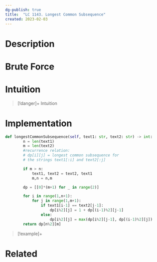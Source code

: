 ```yaml
---
dg-publish: true
title:  "LC 1143. Longest Common Subsequence"
created: 2023-02-03
---
```



# Description

# Brute Force
# Intuition

>[!danger]+ Intuition

# Implementation
```python
def longestCommonSubsequence(self, text1: str, text2: str) -> int:
        n = len(text1)
        m = len(text2)
        #recurrence relation:
        # dp[i][j] = longest common subsequence for
        # the strings text1[:i] and text2[:j]

        if m > n:
            text1, text2 = text2, text1
            m,n = n,m

        dp = [[0]*(m+1) for _ in range(2)]

        for i in range(1,n+1):
            for j in range(1,m+1):
                if text1[i-1] == text2[j-1]:
                    dp[i%2][j] = 1 + dp[(i-1)%2][j-1]
                else:
                    dp[i%2][j] = max(dp[i%2][j-1], dp[(i-1)%2][j])
        return dp[n%2][m]
```

>[!example]+ 


# Related
